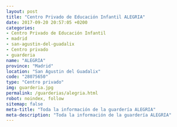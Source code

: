 ```yaml
---
layout: post
title: "Centro Privado de Educación Infantil ALEGRIA"
date: 2017-09-20 20:57:05 +0200
categories:
- Centro Privado de Educación Infantil
- madrid
- san-agustin-del-guadalix
- Centro privado
- guarderia
name: "ALEGRIA"
province: "Madrid"
location: "San Agustin del Guadalix"
code: "28075650"
type: "Centro privado"
img: guarderia.jpg
permalink: /guarderias/alegria.html
robot: noindex, follow
sitemap: false
meta-title: "Toda la información de la guardería ALEGRIA"
meta-description: "Toda la información de la guardería ALEGRIA"
---
```

